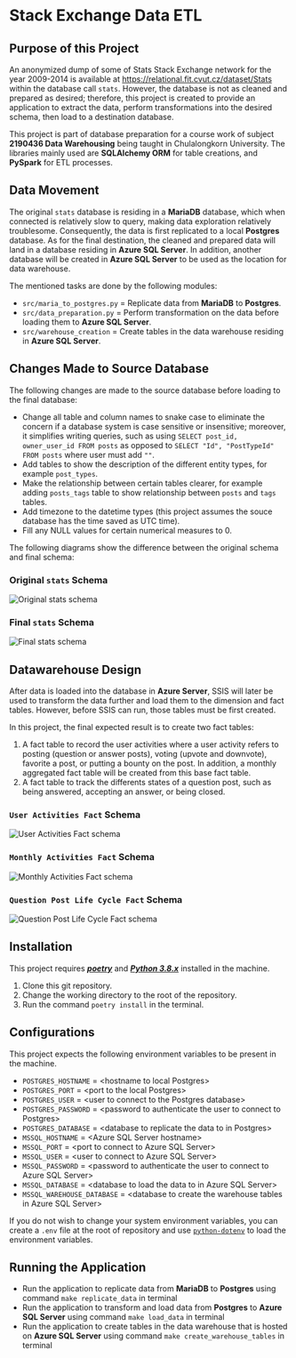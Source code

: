 # Stack Exchange Data ETL
## Purpose of this Project
An anonymized dump of some of Stats Stack Exchange network for the year 2009-2014 is available at https://relational.fit.cvut.cz/dataset/Stats 
within the database call `stats`. However, the database is not as cleaned and prepared as desired; therefore, this project is created to provide
an application to extract the data, perform transformations into the desired schema, then load to a destination database.

This project is part of database preparation for a course work of subject **2190436 Data Warehousing** being taught in Chulalongkorn University. The libraries 
mainly used are **SQLAlchemy ORM** for table creations, and **PySpark** for ETL processes.

## Data Movement
The original `stats` database is residing in a **MariaDB** database, which when connected is relatively slow to query, making data exploration relatively
troublesome. Consequently, the data is first replicated to a local **Postgres** database. As for the final destination, the cleaned and prepared data will land 
in a database residing in **Azure SQL Server**. In addition, another database will be created in **Azure SQL Server** to be used as the location for data
warehouse.

The mentioned tasks are done by the following modules:
  - `src/maria_to_postgres.py` = Replicate data from **MariaDB** to **Postgres**.
  - `src/data_preparation.py` = Perform transformation on the data before loading them to **Azure SQL Server**.
  - `src/warehouse_creation` = Create tables in the data warehouse residing in **Azure SQL Server**.

## Changes Made to Source Database
The following changes are made to the source database before loading to the final database:
  - Change all table and column names to snake case to eliminate the concern if a database system is case sensitive or insensitive; moreover, it simplifies
    writing queries, such as using `SELECT post_id, owner_user_id FROM posts` as opposed to `SELECT "Id", "PostTypeId" FROM posts` where user must add `""`.
  - Add tables to show the description of the different entity types, for example `post_types`.
  - Make the relationship between certain tables clearer, for example adding `posts_tags` table to show relationship between `posts` and `tags` tables.
  - Add timezone to the datetime types (this project assumes the souce database has the time saved as UTC time).
  - Fill any NULL values for certain numerical measures to 0.

The following diagrams show the difference between the original schema and final schema:

### Original `stats` Schema
![Original `stats` schema](/assets/orig_schema.png)

### Final `stats` Schema
![Final `stats` schema](/assets/stats_schema.png)

## Datawarehouse Design
After data is loaded into the database in **Azure Server**, SSIS will later be used to transform the data further 
and load them to the dimension and fact tables. However, before SSIS can run, those tables must be first created.

In this project, the final expected result is to create two fact tables:
  1. A fact table to record the user activities where a user activity refers to posting (question or answer posts), 
  voting (upvote and downvote), favorite a post, or putting a bounty on the post. In addition, a monthly aggregated 
  fact table will be created from this base fact table.
  2. A fact table to track the differents states of a question post, such as being answered, accepting an answer,
  or being closed.

### `User Activities Fact` Schema
![`User Activities Fact` schema](/assets/user_activities_fact.png)

### `Monthly Activities Fact` Schema
![`Monthly Activities Fact` schema](/assets/monthly_user_activities_fact.png)

### `Question Post Life Cycle Fact` Schema
![`Question Post Life Cycle Fact` schema](/assets/question_post_life_cycle_fact.png)

## Installation
This project requires [***poetry***](https://python-poetry.org/) and [***Python 3.8.x***](https://www.python.org/) installed in the machine.
  1. Clone this git repository.
  2. Change the working directory to the root of the repository.
  3. Run the command `poetry install` in the terminal.

## Configurations
This project expects the following environment variables to be present in the machine.
  - `POSTGRES_HOSTNAME` = \<hostname to local Postgres\>
  - `POSTGRES_PORT` = \<port to the local Postgres\>
  - `POSTGRES_USER` = \<user to connect to the Postgres database\>
  - `POSTGRES_PASSWORD` = \<password to authenticate the user to connect to Postgres\>
  - `POSTGRES_DATABASE` = \<database to replicate the data to in Postgres\>
  - `MSSQL_HOSTNAME` = \<Azure SQL Server hostname\>
  - `MSSQL_PORT` = \<port to connect to Azure SQL Server\>
  - `MSSQL_USER` = \<user to connect to Azure SQL Server\>
  - `MSSQL_PASSWORD` = \<password to authenticate the user to connect to Azure SQL Server\>
  - `MSSQL_DATABASE` = \<database to load the data to in Azure SQL Server\>
  - `MSSQL_WAREHOUSE_DATABASE` = \<database to create the warehouse tables in Azure SQL Server\>
 
 If you do not wish to change your system environment variables, you can create a `.env` file at the root of repository and use 
 [`python-dotenv`](https://github.com/theskumar/python-dotenv) to load the environment variables.
 
 ## Running the Application
 - Run the application to replicate data from **MariaDB** to **Postgres** using command `make replicate_data` in terminal
 - Run the application to transform and load data from **Postgres** to **Azure SQL Server** using command `make load_data` in terminal
 - Run the application to create tables in the data warehouse that is hosted on **Azure SQL Server** using command `make create_warehouse_tables` in terminal
